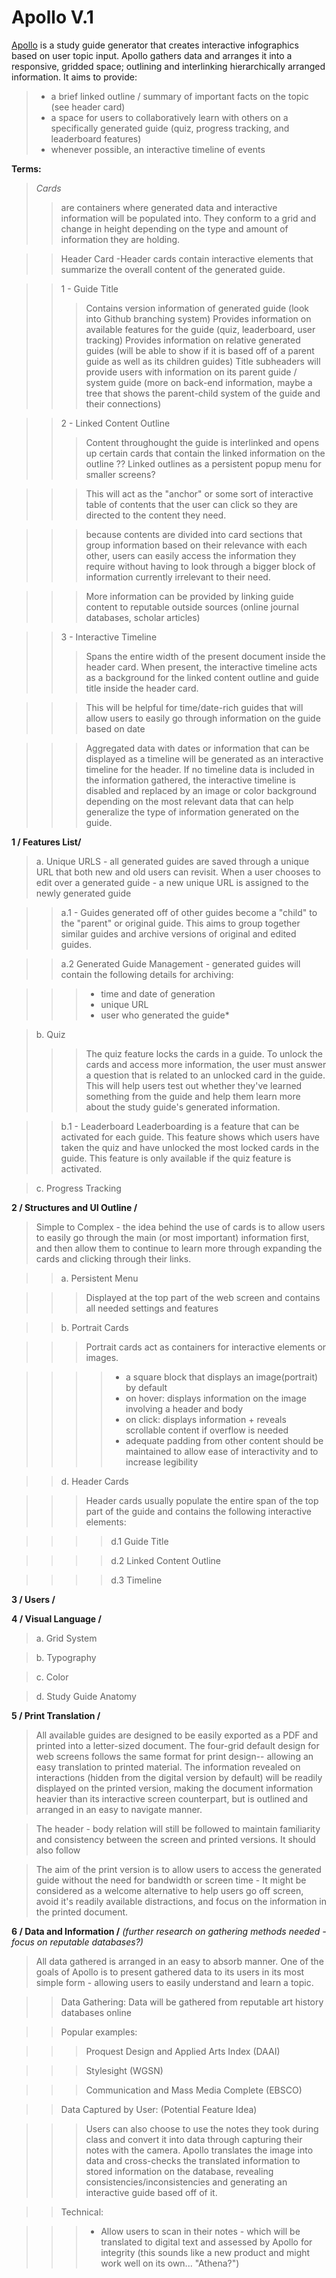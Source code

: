 # Apollo V.1

[Apollo](http://supersecretbanana.com/apollo-vis) is a study guide generator that creates interactive infographics based on user topic input. Apollo gathers data and arranges it into a responsive, gridded space; outlining and interlinking hierarchically arranged information. It aims to provide:

>- a brief linked outline / summary of important facts on the topic (see header card)
>- a space for users to collaboratively learn with others on a specifically generated guide (quiz, progress tracking, and leaderboard features)
>- whenever possible, an interactive timeline of events

**Terms:**

>*Cards*
>>are containers where generated data and interactive information will be populated into. They conform to a grid and change in height depending on the type and amount of information they are holding.

>>Header Card
>>-Header cards contain interactive elements that summarize the overall content of the generated guide.

>>1 - Guide Title
>>> Contains version information of generated guide (look into Github branching system)
>>> Provides information on available features for the guide (quiz, leaderboard, user tracking)
>>> Provides information on relative generated guides (will be able to show if it is based off of a parent guide as well as its children guides)
>>> Title subheaders will provide users with information on its parent guide / system guide (more on back-end information, maybe a tree that shows the parent-child system of the guide and their connections)

>>2 - Linked Content Outline
>>> Content throughought the guide is interlinked and opens up certain cards that contain the linked information on the outline
>>> ?? Linked outlines as a persistent popup menu for smaller screens?


>>> This will act as the "anchor" or some sort of interactive table of contents that the user can click so they are directed to the content they need.

>>> because contents are divided into card sections that group information based on their relevance with each other, users can easily access the information they require without having to look through a bigger block of information currently irrelevant to their need.

>>> More information can be provided by linking guide content to reputable outside sources (online journal databases, scholar articles)

>>3 - Interactive Timeline
>>> Spans the entire width of the present document inside the header card. When present, the interactive timeline acts as a background for the linked content outline and guide title inside the header card. 

>>> This will be helpful for time/date-rich guides that will allow users to easily go through information on the guide based on date

>>> Aggregated data with dates or information that can be displayed as a timeline
will be generated as an interactive timeline for the header. If no timeline data is included in the information gathered, the interactive timeline is disabled and
replaced by an image or color background depending on the most relevant data that can help generalize the type of information generated on the guide.

**1 / Features List/**

>a. Unique URLS - all generated guides are saved through a unique URL that both new and old users can revisit. When a user chooses to 
edit over a generated guide - a new unique URL is assigned to the newly generated guide 

>>a.1 - Guides generated off of other guides become a "child" to the "parent" or original guide. This aims to group together similar guides and archive versions of original and edited guides.
	
>>a.2 Generated Guide Management - generated guides will contain the following details for archiving:
	
>>>- time and date of generation
>>>- unique URL
>>>- user who generated the guide*

>b. Quiz
>>> The quiz feature locks the cards in a guide. To unlock the cards and access more information, the user must answer a question that is related to an unlocked card in the guide. This will help users test out whether they've learned something from the guide and help them learn more about the study guide's generated information.

>>b.1 - Leaderboard
Leaderboarding is a feature that can be activated for each guide. This feature shows which users have taken the quiz and have unlocked the most locked cards in the guide. This feature is only available if the quiz feature is activated.

>c. Progress Tracking

**2 / Structures and UI Outline /**

>Simple to Complex - the idea behind the use of cards is to allow users to easily go through the main (or most important) information first, and then allow them to continue to learn more through expanding the cards and clicking through their links.

>>a. Persistent Menu

>>>Displayed at the top part of the web screen and contains all needed settings and features

>>b. Portrait Cards

>>>Portrait cards act as containers for interactive elements or images.
	
>>>>- a square block that displays an image(portrait) by default
>>>>- on hover: displays information on the image involving a header and body
>>>>- on click: displays information + reveals scrollable content if overflow is needed
>>>>- adequate padding from other content should be maintained to allow ease of interactivity and to increase legibility
    
>>d. Header Cards
	
>>>Header cards usually populate the entire span of the top part of the guide and contains the following interactive elements:
	
>>>>d.1 Guide Title

>>>>d.2 Linked Content Outline
	
>>>>d.3 Timeline

**3 / Users /**

**4 / Visual Language /**

>a. Grid System
	
>b. Typography
	
>c. Color
	
>d. Study Guide Anatomy
	
**5 / Print Translation /**

>All available guides are designed to be easily exported as a PDF and printed into a letter-sized document. The four-grid default design for web screens follows the same format for print design-- allowing an easy translation to printed material. The information revealed on interactions (hidden from the digital version by default) will be readily displayed on the printed version, making the document information heavier than its interactive screen counterpart, but is outlined and arranged in an easy to navigate manner.
	
>The header - body relation will still be followed to maintain familiarity and consistency between the screen and printed versions. It should also follow 
	
>The aim of the print version is to allow users to access the generated guide without the need for bandwidth or screen time - It might be considered as a welcome alternative to help users go off screen, avoid it's readily available distractions, and focus on the information in the printed document.
	
**6 / Data and Information /** *(further research on gathering methods needed -focus on reputable databases?)*

>All data gathered is arranged in an easy to absorb manner. One of the goals of Apollo is to present gathered data to its users in its most simple form - allowing users to easily understand and learn a topic.
	
>>Data Gathering:
	Data will be gathered from reputable art history databases online
	
>>Popular examples:
	
>>>Proquest Design and Applied Arts Index (DAAI)
		
>>>Stylesight (WGSN)
		
>>>Communication and Mass Media Complete (EBSCO)
		
	
>>Data Captured by User: (Potential Feature Idea)
	
>>>Users can also choose to use the notes they took during class and convert it into data through capturing their notes with the camera. Apollo translates the image into data and cross-checks the translated information to stored information on the database, revealing consistencies/inconsistencies and generating an interactive guide based off of it.
	
>>Technical: 
	
>>>* Allow users to scan in their notes - which will be translated to digital text and assessed by Apollo for integrity (this sounds like a new product and might work well on its own... "Athena?")
